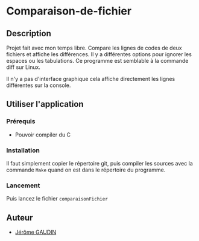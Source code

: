 # Comparaison-de-fichier

## Description

Projet fait avec mon temps libre. Compare les lignes de codes de deux fichiers et affiche les différences.
Il y a différentes options pour ignorer les espaces ou les tabulations.
Ce programme est semblable à la commande diff sur Linux.

Il n'y a pas d'interface graphique cela affiche directement les lignes différentes sur la console.

## Utiliser l'application

### Prérequis
- Pouvoir compiler du C

### Installation
Il faut simplement copier le répertoire git, puis compiler les sources avec la commande ```Make``` quand on est dans le répertoire du programme.

### Lancement
Puis lancez le fichier ```comparaisonFichier```

## Auteur
- [Jérôme GAUDIN](https://github.com/JeromeGaudin)

